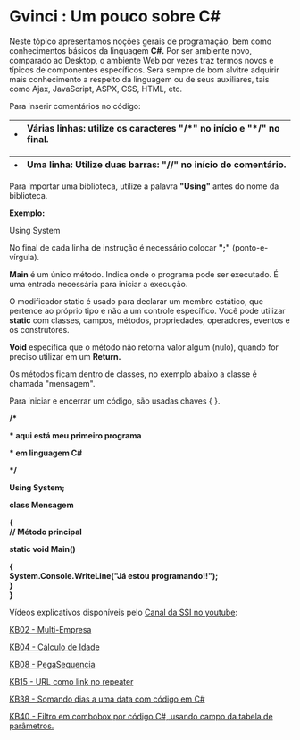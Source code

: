# Gvinci : Um pouco sobre C\#

Neste tópico apresentamos noções gerais de programação, bem como conhecimentos básicos da linguagem **C\#.** Por ser ambiente novo, comparado ao Desktop, o ambiente Web por vezes traz termos novos e típicos de componentes específicos. Será sempre de bom alvitre adquirir mais conhecimento a respeito da linguagem ou de seus auxiliares, tais como Ajax, JavaScript, ASPX, CSS, HTML, etc.

Para inserir comentários no código:

| • | **Várias linhas: utilize os caracteres "/\*" no início e "\*/" no final.** |
| :--- | :--- |


| **•** | **Uma linha: Utilize duas barras: "//" no início do comentário.** |
| :--- | :--- |


Para importar uma biblioteca, utilize a palavra **"Using"** antes do nome da biblioteca.

**Exemplo:**

Using System

No final de cada linha de instrução é necessário colocar **";"** \(ponto-e-vírgula\).

**Main** é um único método. Indica onde o programa pode ser executado. É uma entrada necessária para iniciar a execução.

O modificador static é usado para declarar um membro estático, que pertence ao próprio tipo e não a um controle específico. Você pode utilizar **static** com classes, campos, métodos, propriedades, operadores, eventos e os construtores.

**Void** especifica que o método não retorna valor algum \(nulo\), quando for preciso utilizar em um **Return.**

Os métodos ficam dentro de classes, no exemplo abaixo a classe é chamada "mensagem".

Para iniciar e encerrar um código, são usadas chaves { }.

**/\*** 

**\* aqui está meu primeiro programa**

**\* em linguagem C\#**

**\*/** 

**Using System;** 

**class Mensagem**

**{**  
         **// Método principal**

 **static void Main\(\)** 

 **{**  
                 **System.Console.WriteLine\("Já estou programando!!"\);**  
         **}**  
 **}** 

Vídeos explicativos disponíveis pelo [Canal da SSI no youtube](https://www.youtube.com/user/SSITecnologia):

[KB02 - Multi-Empresa](https://www.youtube.com/watch?v=QcLg7FblhTk)

[KB04 - Cálculo de Idade](https://www.youtube.com/watch?v=is0-erFc04s)

[KB08 - PegaSequencia](https://www.youtube.com/watch?v=GkVQlmNC3JE)

[KB15 - URL como link no repeater](https://www.youtube.com/watch?v=Mm8abhjCUWo)

[KB38 - Somando dias a uma data com código em C\#](https://www.youtube.com/watch?v=RmCWic5WsN4)

[KB40 - Filtro em combobox por código C\#, usando campo da tabela de parâmetros.](https://www.youtube.com/watch?v=feWEE2hB2rE)

